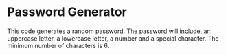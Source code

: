 # Password Generator
This code generates a random password.
The password will include, an uppercase letter, a lowercase letter, a number and a special character.
The minimum number of characters is 6.
